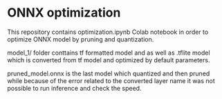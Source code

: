 # ONNX optimization
This repository contains optimization.ipynb Colab notebook in order to optimize ONNX model by pruning and quantization.

model_1/ folder conttains tf formatted model and as well as .tflite model which is converted from tf model and optimized by default parameters.

pruned_model.onnx is the last model which quantized and then pruned while because of the error related to the converted layer name it was not possible to run inference and check the speed. 

